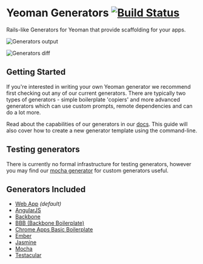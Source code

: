 # Yeoman Generators [![Build Status](https://secure.travis-ci.org/yeoman/generators.png?branch=master)](http://travis-ci.org/yeoman/generators)

Rails-like Generators for Yeoman that provide scaffolding for your apps.

![Generators output](https://img.skitch.com/20120923-jxbn2njgk5dp7ttk94i1tx9ek2.png)

![Generators diff](https://img.skitch.com/20120922-kpjs68bgkshtsru4cwnb64fn82.png)


## Getting Started

If you're interested in writing your own Yeoman generator we recommend first
checking out any of our current generators. There are typically
two types of generators - simple boilerplate 'copiers' and more advanced generators
which can use custom prompts, remote dependencies and can do a lot more.

Read about the capabilities of our generators in our
[docs](https://github.com/yeoman/yeoman/wiki/Generators). This guide will also cover how to create a new generator template using the command-line.


## Testing generators

There is currently no formal infrastructure for testing generators, however you may find our [mocha generator](https://github.com/yeoman/yeoman/wiki/Testing-generators) for custom generators useful.


## Generators Included

* [Web App](https://github.com/yeoman/generator-webapp#readme) *(default)*
* [AngularJS](https://github.com/yeoman/generator-angular#readme)
* [Backbone](https://github.com/yeoman/generator-backbone#readme)
* [BBB (Backbone Boilerplate)](https://github.com/yeoman/generator-bbb#readme)
* [Chrome Apps Basic Boilerplate](https://github.com/yeoman/generator-chromeapp#readme)
* [Ember](https://github.com/yeoman/generator-ember#readme)
* [Jasmine](https://github.com/yeoman/generator-jasmine#readme)
* [Mocha](https://github.com/yeoman/generator-mocha#readme)
* [Testacular](https://github.com/yeoman/generator-testacular#readme)
